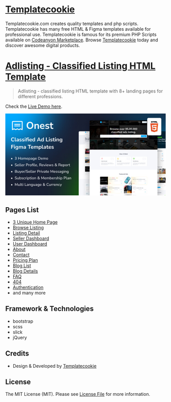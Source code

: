 # [Templatecookie](https://templatecookie.com)
Templatecookie.com creates quality templates and php scripts. Templatecookie has many free HTML & Figma templates available for professional use. Templatecookie is famous for its premium PHP Scripts available on [Codeanyon Marketplace](https://codecanyon.net/user/templatecookie). Browse [Templatecookie](https://templatecookie.com) today and discover awesome digital products.

# [Adlisting - Classified Listing HTML Template](https://templatecookie.com/demo/adlisting-classified-listing-html-template)

> Adlisting - classified listing HTML template with 8+ landing pages for different professions.

Check the [Live Demo here](https://adlisting-html.netlify.app/).

![](screenshot.jpeg)

## Pages List
- [3 Unique Home Page](https://adlisting-html.netlify.app/)
- [Browse Listing](https://adlisting-html.netlify.app/ad-list)
- [Listing Detail](https://adlisting-html.netlify.app/ad-details)
- [Seller Dashboard](https://adlisting-html.netlify.app/dashboard)
- [User Dashboard](https://adlisting-html.netlify.app/dashboard)
- [About](https://adlisting-html.netlify.app/about)
- [Contact](https://adlisting-html.netlify.app/contact)
- [Pricing Plan](https://adlisting-html.netlify.app/price-plan)
- [Blog List](https://adlisting-html.netlify.app/blog-list)
- [Blog Details](https://adlisting-html.netlify.app/blog-details)
- [FAQ](https://adlisting-html.netlify.app/faq)
- [404](https://adlisting-html.netlify.app/404-error)
- [Authentication](https://adlisting-html.netlify.app/signin)
- and many more


## Framework & Technologies
- bootstrap
- scss
- slick
- jQuery

## Credits
- Design & Developed by [Templatecookie](https://templatecookie.com)

## License
The MIT License (MIT). Please see [License File](LICENSE.md) for more information.

